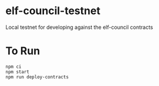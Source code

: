 # elf-council-testnet

Local testnet for developing against the elf-council contracts

# To Run

```
npm ci
npm start
npm run deploy-contracts